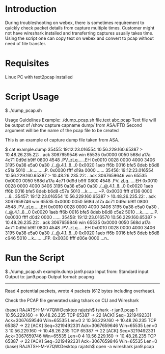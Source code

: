 # Introduction

During troubleshooting on webex, there is sometimes requirement to quickly check packet details from capture multiple times. Customer might not have wireshark installed and transferring
captures usually takes time. Using the script one can copy text on webex and convert to pcap without need of file transfer.

# Requisites

Linux PC with text2pcap installed

# Script Usage

$ ./dump_pcap.sh 

Usage Guidelines
Example: ./dump_pcap.sh file.text abc.pcap
Text file will be output of /show capture capname dump/ from ASA/FTD
Second argument will be the name of the pcap file to be created


This is an example of capture dump file taken from ASA.

$ cat example.dump 
35455: 19:12:23.016554       10.56.229.160.65387 > 10.48.26.235.22: . ack 3067659546 win 65535
0x0000	 0050 568d a17a 4c71 0d9d b9ff 0800 4548	.PV..zLq......EH
0x0010	 0028 0000 4000 3406 3195 0a38 e5a0 0a30	.(..@.4.1..8...0
0x0020	 1aeb ff6b 0016 bfe5 8deb b6d8 c51a 5010	...k..........P.
0x0030	 ffff d19a 0000                         	...... 
35456: 19:12:23.016554       10.56.229.160.65387 > 10.48.26.235.22: . ack 3067659646 win 65535
0x0000	 0050 568d a17a 4c71 0d9d b9ff 0800 4548	.PV..zLq......EH
0x0010	 0028 0000 4000 3406 3195 0a38 e5a0 0a30	.(..@.4.1..8...0
0x0020	 1aeb ff6b 0016 bfe5 8deb b6d8 c57e 5010	...k.........~P.
0x0030	 ffff d136 0000                         	...6.. 
35457: 19:12:23.016554       10.56.229.160.65387 > 10.48.26.235.22: . ack 3067659746 win 65535
0x0000	 0050 568d a17a 4c71 0d9d b9ff 0800 4548	.PV..zLq......EH
0x0010	 0028 0000 4000 3406 3195 0a38 e5a0 0a30	.(..@.4.1..8...0
0x0020	 1aeb ff6b 0016 bfe5 8deb b6d8 c5e2 5010	...k..........P.
0x0030	 ffff d0d2 0000                         	...... 
35458: 19:12:23.016570       10.56.229.160.65387 > 10.48.26.235.22: . ack 3067659846 win 65535
0x0000	 0050 568d a17a 4c71 0d9d b9ff 0800 4548	.PV..zLq......EH
0x0010	 0028 0000 4000 3406 3195 0a38 e5a0 0a30	.(..@.4.1..8...0
0x0020	 1aeb ff6b 0016 bfe5 8deb b6d8 c646 5010	...k.........FP.
0x0030	 ffff d06e 0000                         	...n.. 

# Run the Script

$ ./dump_pcap.sh example.dump jan9.pcap
Input from: Standard input
Output to: jan9.pcap
Output format: pcapng

-------------------------
Read 4 potential packets, wrote 4 packets (612 bytes including overhead).

Check the PCAP file generated using tshark on CLI and Wireshark

(base) RAJATSH-M-V7QW:Desktop rajatsh$ tshark -r jan9.pcap 
1 10.56.229.160 → 10.48.26.235 TCP 65387 → 22 [ACK] Seq=3219492331 Ack=3067659546 Win=65535 Len=0
2 10.56.229.160 → 10.48.26.235 TCP 65387 → 22 [ACK] Seq=3219492331 Ack=3067659646 Win=65535 Len=0
3 10.56.229.160 → 10.48.26.235 TCP 65387 → 22 [ACK] Seq=3219492331 Ack=3067659746 Win=65535 Len=0
4 10.56.229.160 → 10.48.26.235 TCP 65387 → 22 [ACK] Seq=3219492331 Ack=3067659846 Win=65535 Len=0
(base) RAJATSH-M-V7QW:Desktop rajatsh$ open -a wireshark jan9.pcap
